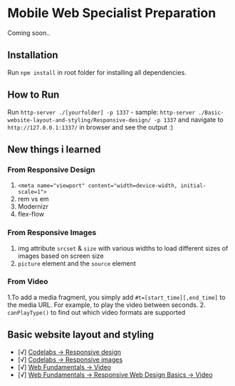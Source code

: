 # Mobile Web Specialist Preparation

Coming soon..

## Installation

Run `npm install` in root folder for installing all dependencies.

## How to Run

Run `http-server ./[yourfolder] -p 1337` - sample: `http-server ./Basic-website-layout-and-styling/Responsive-design/ -p 1337` and navigate to `http://127.0.0.1:1337/` in browser and see the output :)

## New things i learned

### From **Responsive Design**

1. `<meta name="viewport" content="width=device-width, initial-scale=1">`
2. rem vs em
3. Modernizr
4. flex-flow

### From **Responsive Images**

1. img attribute `srcset` & `size` with various widths to load different sizes of images based on screen size
2. `picture` element and the `source` element

### From **Video**

1.To add a media fragment, you simply add `#t=[start_time][,end_time]` to the media URL. For example, to play the video between seconds.
2. `canPlayType()` to find out which video formats are supported

## Basic website layout and styling
- [√] [Codelabs -> Responsive design](https://codelabs.developers.google.com/codelabs/pwa-responsive-design/index.html?index=..%2F..dev-pwa-training#0)
- [√] [Codelabs -> Responsive images](https://codelabs.developers.google.com/codelabs/pwa-responsive-images/index.html?index=..%2F..dev-pwa-training#0)
- [√] [Web Fundamentals -> Video](https://developers.google.com/web/fundamentals/media/video)
- [√] [Web Fundamentals -> Responsive Web Design Basics -> Video](https://developers.google.com/web/fundamentals/media/video)

